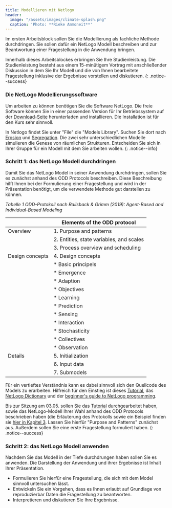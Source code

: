 ```yaml
---
title: Modellieren mit Netlogo
header:
  image: "/assets/images/climate-splash.png"
  caption: 'Photo: **Rieke Ammoneit**'
---
```



Im ersten Arbeitsblock sollen Sie die Modellierung als fachliche Methode durchdringen. Sie sollen dafür ein NetLogo Modell beschreiben und zur Beantwortung einer Fragestellung in die Anwendung bringen.

<!--more-->


Innerhalb dieses Arbeitsblockes erbringen Sie Ihre Studienleistung. Die Studienleistung besteht aus einem 15-minütigem Vortrag mit anschließender Diskussion in dem Sie Ihr Modell und die von Ihnen bearbeitete Fragestellung inklusive der Ergebnisse vorstellen und diskutieren. 
{: .notice--success}


### Die NetLogo Modellierungssoftware
Um arbeiten zu können benötigen Sie die Software NetLogo. Die freie Software können Sie in einer passenden Version für Ihr Betriebssystem auf der [Download-Seite](https://ccl.northwestern.edu/netlogo/6.2.0/) herunterladen und installieren. Die Installation ist für den Kurs sehr sinnvoll.

In Netlogo findet Sie unter "File" die "Models Library". Suchen Sie dort nach [Erosion](https://www.netlogoweb.org/launch#https://www.netlogoweb.org/assets/modelslib/Sample%20Models/Earth%20Science/Erosion.nlogo) und [Segregation](https://www.netlogoweb.org/launch#https://www.netlogoweb.org/assets/modelslib/Sample%20Models/Social%20Science/Segregation.nlogo). Die zwei sehr unterschiedlichen  Modelle simulieren die Genese von räumlichen Strukturen. Entscheiden Sie sich in Ihrer Gruppe für ein Modell mit dem Sie arbeiten wollen.
{: .notice--info}


### Schritt 1: das NetLogo Modell durchdringen
Damit Sie das NetLogo Model in seiner Anwendung durchdringen, sollen Sie es zunächst anhand des ODD Protocols beschreiben. Diese Beschreibung hilft Ihnen bei der Formulierung einer Fragestellung und wird in der Präsentation benötigt, um die verwendete Methode gut darstellen zu können. 

*Tabelle 1 ODD-Protokoll nach Railsback & Grimm (2019): Agent-Based and Individual-Based Modeling* 

|               |Elements of the ODD protocol               |
|---------------|-------------------------------------------|
|Overview       |1. Purpose and patterns                    |
|               |2. Entities, state variables, and scales   |
|               |3. Process overview and scheduling         |
|Design concepts|4. Design concepts                         |
|               |* Basic principels                         |
|               |* Emergence                                |
|               |* Adaption                                 |
|               |* Objectives                               |
|               |* Learning                                 |
|               |* Prediction                               |
|               |* Sensing                                  |
|               |* Interaction                              |
|               |* Stochasticity                            |
|               |* Collectives                              |
|               |* Observation                              |
|Details        |5. Initialization                          |
|               |6. Input data                              |
|               |7. Submodels                               |


Für ein vertieftes Verständnis kann es dabei sinnvoll sich den Quellcode des Models zu erarbeiten. Hilfreich für den Einstieg ist dieses [Tutorial](https://ccl.northwestern.edu/netlogo/docs/tutorial1.html), das [NetLogo Dictionary](https://ccl.northwestern.edu/netlogo/docs/dictionary.html) und der [beginner's guide to NetLogo programming](http://ccl.northwestern.edu/netlogo/bind/). 

Bis zur Sitzung am 03.05. sollen Sie das [Tutorial](https://ccl.northwestern.edu/netlogo/docs/tutorial1.html) durchgearbeitet haben, sowie das NetLogo-Modell Ihrer Wahl anhand des ODD Protocols beschrieben haben (die Erläuterung des Protokolls sowie ein Beispiel finden sie [hier in Kapitel 3](https://ilias.uni-marburg.de/goto.php?target=file_2830364_download&client_id=UNIMR). Lassen Sie hierfür "Purpose and Patterns" zunächst aus. Außerdem sollen Sie eine erste Fragestellung formuliert haben.
{: .notice--success}

### Schritt 2: das NetLogo Modell anwenden
Nachdem Sie das Modell in der Tiefe durchdrungen haben sollen Sie es anwenden. Die Darstellung der Anwendung und ihrer Ergebnisse ist Inhalt Ihrer Präsentation. 
* Formulieren Sie hierfür eine Fragestellung, die sich mit dem Model sinnvoll untersuchen lässt. 
* Entwickeln Sie ein Vorgehen, dass es Ihnen erlaubt auf Grundlage von reproduzierbar Daten die Fragestellung zu beantworten.
* Interpretieren und diskutieren Sie Ihre Ergebnisse.



